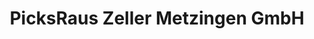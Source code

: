 ---
title: "PicksRaus Zeller Metzingen GmbH"
url: /metzingen/picksraus-zeller-metzingen-gmbh/
shop: Kramladen
---